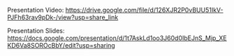 Presentation Video: https://drive.google.com/file/d/126XJR2P0vBUU51IkV-PJFh63rav9pDk-/view?usp=share_link

Presentation Slides: https://docs.google.com/presentation/d/1t7AskLd1oo3J60d0IbEJnS_Mjp_XEKD6Va8SOROcBbY/edit?usp=sharing

